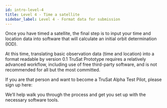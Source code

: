 ```yaml
---
id: intro-level-4
title: Level 4 - Time a satellite
sidebar_label: Level 4 - Format data for submission
---
```


<div class="header--tutorial" style="background-image: url('/img/learning_hub-illustrations-covers-200414-1559-04.png');"></div>

Once you have timed a satellite, the final step is to input your time and location data into software that will calculate an initial orbit determination (IOD).

At this time, translating basic observation data (time and location) into a format readable by version 0.1 TruSat Prototype requires a relatively advanced workflow, including use of free third-party software, and is not recommended for all but the most committed.

If you are that person and want to become a TruSat Alpha Test Pilot, please sign up here:

We’ll help walk you through the process and get you set up with the necessary software tools.
